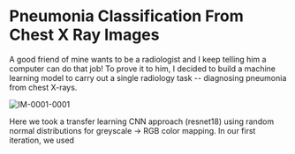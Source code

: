 # Pneumonia Classification From Chest X Ray Images

A good friend of mine wants to be a radiologist and I keep telling him a computer can do that job!
To prove it to him, I decided to build a machine learning model to carry out a single radiology task -- diagnosing pneumonia from chest X-rays.

![IM-0001-0001](https://github.com/user-attachments/assets/ac9ee940-6a8f-4b40-8228-f3d9e12ff476)


Here we took a transfer learning CNN approach (resnet18) using random normal distributions for greyscale -> RGB color mapping.
In our first iteration, we used 

